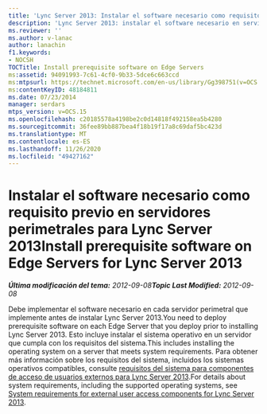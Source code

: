 ```yaml
---
title: 'Lync Server 2013: Instalar el software necesario como requisito previo en servidores perimetrales'
description: 'Lync Server 2013: instalar el software necesario en servidores perimetrales.'
ms.reviewer: ''
ms.author: v-lanac
author: lanachin
f1.keywords:
- NOCSH
TOCTitle: Install prerequisite software on Edge Servers
ms:assetid: 94091993-7c61-4cf0-9b33-5dce6c663ccd
ms:mtpsurl: https://technet.microsoft.com/en-us/library/Gg398751(v=OCS.15)
ms:contentKeyID: 48184811
ms.date: 07/23/2014
manager: serdars
mtps_version: v=OCS.15
ms.openlocfilehash: c20185578a4198be2c0d14818f492158ea5b4280
ms.sourcegitcommit: 36fee89bb887bea4f18b19f17a8c69daf5bc423d
ms.translationtype: MT
ms.contentlocale: es-ES
ms.lasthandoff: 11/26/2020
ms.locfileid: "49427162"
---
```

# <a name="install-prerequisite-software-on-edge-servers-for-lync-server-2013"></a><span data-ttu-id="be034-103">Instalar el software necesario como requisito previo en servidores perimetrales para Lync Server 2013</span><span class="sxs-lookup"><span data-stu-id="be034-103">Install prerequisite software on Edge Servers for Lync Server 2013</span></span>

<div data-xmlns="http://www.w3.org/1999/xhtml">

<div class="topic" data-xmlns="http://www.w3.org/1999/xhtml" data-msxsl="urn:schemas-microsoft-com:xslt" data-cs="https://msdn.microsoft.com/">

<div data-asp="https://msdn2.microsoft.com/asp">



</div>

<div id="mainSection">

<div id="mainBody"><span data-ttu-id="be034-104">

<span> </span></span><span class="sxs-lookup"><span data-stu-id="be034-104">

<span> </span></span></span>

<span data-ttu-id="be034-105">_**Última modificación del tema:** 2012-09-08_</span><span class="sxs-lookup"><span data-stu-id="be034-105">_**Topic Last Modified:** 2012-09-08_</span></span>

<span data-ttu-id="be034-106">Debe implementar el software necesario en cada servidor perimetral que implemente antes de instalar Lync Server 2013.</span><span class="sxs-lookup"><span data-stu-id="be034-106">You need to deploy prerequisite software on each Edge Server that you deploy prior to installing Lync Server 2013.</span></span> <span data-ttu-id="be034-107">Esto incluye instalar el sistema operativo en un servidor que cumpla con los requisitos del sistema.</span><span class="sxs-lookup"><span data-stu-id="be034-107">This includes installing the operating system on a server that meets system requirements.</span></span> <span data-ttu-id="be034-108">Para obtener más información sobre los requisitos del sistema, incluidos los sistemas operativos compatibles, consulte [requisitos del sistema para componentes de acceso de usuarios externos para Lync Server 2013](lync-server-2013-system-requirements-for-external-user-access-components.md).</span><span class="sxs-lookup"><span data-stu-id="be034-108">For details about system requirements, including the supported operating systems, see [System requirements for external user access components for Lync Server 2013](lync-server-2013-system-requirements-for-external-user-access-components.md).</span></span>

<span data-ttu-id="be034-109"></div>

<span> </span>

</div>

</div>

</span><span class="sxs-lookup"><span data-stu-id="be034-109"></div>

<span> </span>

</div>

</div>

</span></span></div>

